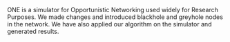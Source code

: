 ONE is a simulator for Opportunistic Networking used widely for Research Purposes. We made changes and introduced blackhole and greyhole nodes in the network. We have also applied our algorithm on the simulator and generated results.
